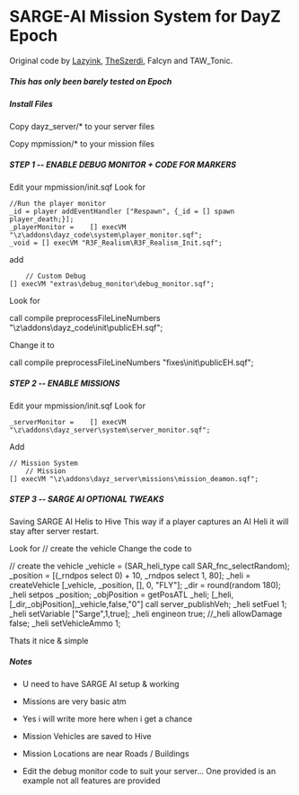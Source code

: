 SARGE-AI Mission System for DayZ Epoch
=============
Original code by <a href="https://github.com/lazyink/DayZ-Missions">Lazyink</a>, <a href="https://github.com/theszerdi">TheSzerdi</a>, Falcyn and TAW_Tonic.

<h5>This has only been barely tested on Epoch</h5>  

<h5>Install Files </h5>

Copy dayz_server/*  to your server files

Copy mpmission/* to your mission files



<h5>STEP 1 -- ENABLE DEBUG MONITOR + CODE FOR MARKERS</h5>

Edit your mpmission/init.sqf
Look for

	//Run the player monitor
	_id = player addEventHandler ["Respawn", {_id = [] spawn player_death;}];
	_playerMonitor = 	[] execVM "\z\addons\dayz_code\system\player_monitor.sqf";
	_void = [] execVM "R3F_Realism\R3F_Realism_Init.sqf";

	
add

		// Custom Debug
	[] execVM "extras\debug_monitor\debug_monitor.sqf";

	

Look for

 call compile preprocessFileLineNumbers "\z\addons\dayz_code\init\publicEH.sqf";	

Change it to

 call compile preprocessFileLineNumbers "fixes\init\publicEH.sqf";	



<h5>STEP 2 -- ENABLE MISSIONS</h5>

Edit your mpmission/init.sqf
Look for 

	_serverMonitor = 	[] execVM "\z\addons\dayz_server\system\server_monitor.sqf";

Add

	// Mission System
		// Mission
	[] execVM "\z\addons\dayz_server\missions\mission_deamon.sqf";


<h5>STEP 3 -- SARGE AI OPTIONAL TWEAKS</h5>

Saving SARGE AI Helis to Hive
This way if a player captures an AI Heli it will stay after server restart.


Look for
// create the vehicle
Change the code to

// create the vehicle
_vehicle = (SAR_heli_type call SAR_fnc_selectRandom);
_position = [(_rndpos select 0) + 10, _rndpos select 1, 80];
_heli = createVehicle [_vehicle, _position, [], 0, "FLY"];
_dir = round(random 180);
_heli setpos _position;
_objPosition = getPosATL _heli;
[_heli,[_dir,_objPosition],_vehicle,false,"0"] call server_publishVeh;
_heli setFuel 1;
_heli setVariable ["Sarge",1,true];
_heli engineon true; 
//_heli allowDamage false;
_heli setVehicleAmmo 1;

Thats it nice & simple

<h5>Notes</h5>

 * U need to have SARGE AI setup & working
 
 * Missions are very basic atm
 
 * Yes i will write more here when i get a chance

 * Mission Vehicles are saved to Hive
 
 * Mission Locations are near Roads / Buildings
 
 * Edit the debug monitor code to suit your server... One provided is an example not all features are provided
